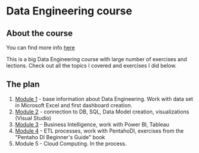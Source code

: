 # Data Engineering course

## About the course
You can find more info [here](https://github.com/Data-Learn/data-engineering/blob/master/DE%20-%20101%20Guide.md)

This is a big Data Engineering course with large number of exercises and lections. Check out all the topics I covered and exercises I did below.

## The plan

1) [Module 1](https://github.com/victorjulyin/DE-101/tree/main/Module1) - base information about Data Engineering. Work with data set in Microsoft Excel and first dashboard creation.
2) [Module 2](https://github.com/victorjulyin/DE-101/tree/main/Module2) - connection to DB, SQL, Data Model creation, visualizations (Visual Studio)
3) [Module 3](https://github.com/victorjulyin/DE-101/tree/main/Module3) - Business Intelligence, work with Power BI, Tableau
4) [Module 4](https://github.com/victorjulyin/DE-101/tree/main/Module4) - ETL processes, work with PentahoDI, exercises from the "Pentaho DI Beginner's Guide" book
5) Module 5 - Cloud Computing. In the process.


